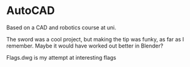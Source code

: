 # AutoCAD

Based on a CAD and robotics course at uni. <br>

The sword was a cool project, but making the tip was funky, as far as I remember. Maybe it would have worked out better in Blender? <br>

Flags.dwg is my attempt at interesting flags
